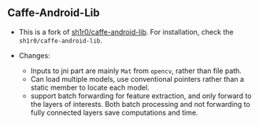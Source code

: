 ## Caffe-Android-Lib


+ This is a fork of [sh1r0/caffe-android-lib](https://github.com/sh1r0/caffe-android-lib). For installation, check the `sh1r0/caffe-android-lib`.

+ Changes:
    * Inputs to jni part are mainly `Mat` from `opencv`, rather than file path.
    * Can load multiple models, use conventional pointers rather than a static member to locate each model.
    * support batch forwarding for feature extraction, and only forward to the layers of interests. Both batch processing and not forwarding to fully connected layers save computations and time.

